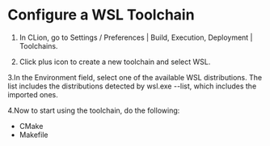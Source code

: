 # Configure a WSL Toolchain

1. In CLion, go to Settings / Preferences | Build, Execution, Deployment | Toolchains.

2. Click plus icon to create a new toolchain and select WSL.

3.In the Environment field, select one of the available WSL distributions. The list includes the distributions detected by wsl.exe --list, which includes the imported ones.

4.Now to start using the toolchain, do the following:

- CMake
- Makefile
